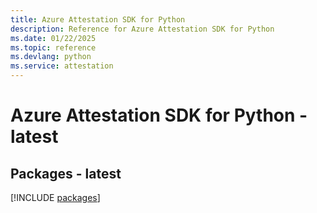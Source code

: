 ```yaml
---
title: Azure Attestation SDK for Python
description: Reference for Azure Attestation SDK for Python
ms.date: 01/22/2025
ms.topic: reference
ms.devlang: python
ms.service: attestation
---
```

# Azure Attestation SDK for Python - latest
## Packages - latest
[!INCLUDE [packages](attestation-index.md)]